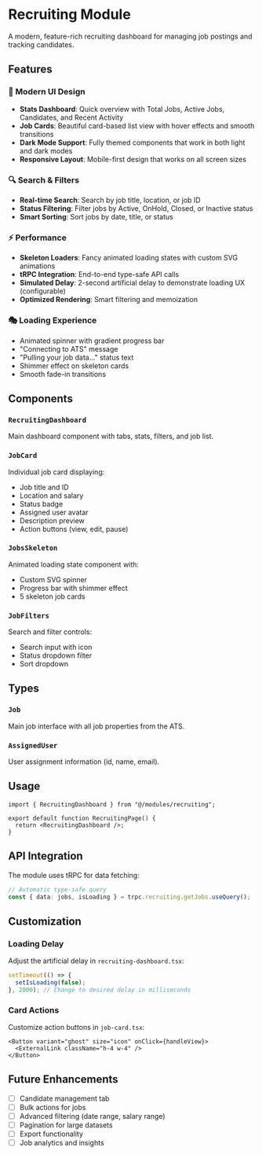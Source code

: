 # Recruiting Module

A modern, feature-rich recruiting dashboard for managing job postings and tracking candidates.

## Features

### 🎨 Modern UI Design

- **Stats Dashboard**: Quick overview with Total Jobs, Active Jobs, Candidates, and Recent Activity
- **Job Cards**: Beautiful card-based list view with hover effects and smooth transitions
- **Dark Mode Support**: Fully themed components that work in both light and dark modes
- **Responsive Layout**: Mobile-first design that works on all screen sizes

### 🔍 Search & Filters

- **Real-time Search**: Search by job title, location, or job ID
- **Status Filtering**: Filter jobs by Active, OnHold, Closed, or Inactive status
- **Smart Sorting**: Sort jobs by date, title, or status

### ⚡ Performance

- **Skeleton Loaders**: Fancy animated loading states with custom SVG animations
- **tRPC Integration**: End-to-end type-safe API calls
- **Simulated Delay**: 2-second artificial delay to demonstrate loading UX (configurable)
- **Optimized Rendering**: Smart filtering and memoization

### 🎭 Loading Experience

- Animated spinner with gradient progress bar
- "Connecting to ATS" message
- "Pulling your job data..." status text
- Shimmer effect on skeleton cards
- Smooth fade-in transitions

## Components

### `RecruitingDashboard`

Main dashboard component with tabs, stats, filters, and job list.

### `JobCard`

Individual job card displaying:

- Job title and ID
- Location and salary
- Status badge
- Assigned user avatar
- Description preview
- Action buttons (view, edit, pause)

### `JobsSkeleton`

Animated loading state component with:

- Custom SVG spinner
- Progress bar with shimmer effect
- 5 skeleton job cards

### `JobFilters`

Search and filter controls:

- Search input with icon
- Status dropdown filter
- Sort dropdown

## Types

### `Job`

Main job interface with all job properties from the ATS.

### `AssignedUser`

User assignment information (id, name, email).

## Usage

```tsx
import { RecruitingDashboard } from "@/modules/recruiting";

export default function RecruitingPage() {
  return <RecruitingDashboard />;
}
```

## API Integration

The module uses tRPC for data fetching:

```ts
// Automatic type-safe query
const { data: jobs, isLoading } = trpc.recruiting.getJobs.useQuery();
```

## Customization

### Loading Delay

Adjust the artificial delay in `recruiting-dashboard.tsx`:

```ts
setTimeout(() => {
  setIsLoading(false);
}, 2000); // Change to desired delay in milliseconds
```

### Card Actions

Customize action buttons in `job-card.tsx`:

```tsx
<Button variant="ghost" size="icon" onClick={handleView}>
  <ExternalLink className="h-4 w-4" />
</Button>
```

## Future Enhancements

- [ ] Candidate management tab
- [ ] Bulk actions for jobs
- [ ] Advanced filtering (date range, salary range)
- [ ] Pagination for large datasets
- [ ] Export functionality
- [ ] Job analytics and insights
